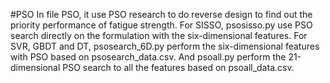 #PSO
In file PSO, it use PSO research to do reverse design to find out the priority performance of fatigue strength. For SISSO, psosisso.py use PSO search directly on the formulation with the six-dimensional features. For SVR, GBDT and DT, psosearch_6D.py perform the six-dimensional features with PSO based on psosearch_data.csv. And psoall.py perform the 21-dimensional PSO search to all the features based on psoall_data.csv.

